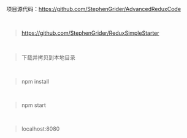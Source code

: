 项目源代码：https://github.com/StephenGrider/AdvancedReduxCode

<br>

> https://github.com/StephenGrider/ReduxSimpleStarter

<br>

> 下载并拷贝到本地目录

<br> 

> npm install

<br>

> npm start

<br>

> localhost:8080

<br>





